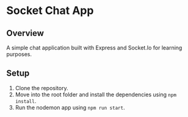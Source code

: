 # Socket Chat App

## Overview
A simple chat application built with Express and Socket.Io for learning purposes. 

## Setup
1. Clone the repository.
2. Move into the root folder and install the dependencies using `npm install`.
3. Run the nodemon app using `npm run start`.